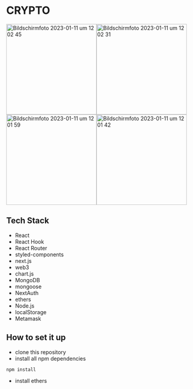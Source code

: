 # CRYPTO

<img width="240" alt="Bildschirmfoto 2023-01-11 um 12 02 45" src="https://user-images.githubusercontent.com/110241401/211790470-b1f235fc-afa5-418d-bd27-71548d45893e.png"><img width="240" alt="Bildschirmfoto 2023-01-11 um 12 02 31" src="https://user-images.githubusercontent.com/110241401/211790517-579131c7-771b-4dda-8681-ccb62cde05e3.png"><img width="240" alt="Bildschirmfoto 2023-01-11 um 12 01 59" src="https://user-images.githubusercontent.com/110241401/211790588-c4a72744-c864-4629-9ffc-9f94df512528.png"><img width="240" alt="Bildschirmfoto 2023-01-11 um 12 01 42" src="https://user-images.githubusercontent.com/110241401/211790652-ab546f6b-94f3-4e45-aaed-6c8442e6fd16.png">

## Tech Stack
- React
- React Hook
- React Router
- styled-components
- next.js
- web3
- chart.js
- MongoDB
- mongoose
- NextAuth
- ethers
- Node.js
- localStorage
- Metamask


## How to set it up
- clone this repository
- install all npm dependencies
```
npm install
```
- install ethers





